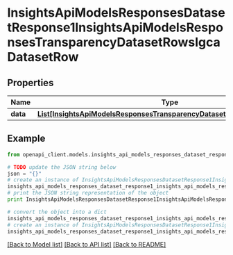 # InsightsApiModelsResponsesDatasetResponse1InsightsApiModelsResponsesTransparencyDatasetRowsIgcaDatasetRow


## Properties
Name | Type | Description | Notes
------------ | ------------- | ------------- | -------------
**data** | [**List[InsightsApiModelsResponsesTransparencyDatasetRowsIgcaDatasetRow]**](InsightsApiModelsResponsesTransparencyDatasetRowsIgcaDatasetRow.md) |  | [optional] 

## Example

```python
from openapi_client.models.insights_api_models_responses_dataset_response1_insights_api_models_responses_transparency_dataset_rows_igca_dataset_row import InsightsApiModelsResponsesDatasetResponse1InsightsApiModelsResponsesTransparencyDatasetRowsIgcaDatasetRow

# TODO update the JSON string below
json = "{}"
# create an instance of InsightsApiModelsResponsesDatasetResponse1InsightsApiModelsResponsesTransparencyDatasetRowsIgcaDatasetRow from a JSON string
insights_api_models_responses_dataset_response1_insights_api_models_responses_transparency_dataset_rows_igca_dataset_row_instance = InsightsApiModelsResponsesDatasetResponse1InsightsApiModelsResponsesTransparencyDatasetRowsIgcaDatasetRow.from_json(json)
# print the JSON string representation of the object
print InsightsApiModelsResponsesDatasetResponse1InsightsApiModelsResponsesTransparencyDatasetRowsIgcaDatasetRow.to_json()

# convert the object into a dict
insights_api_models_responses_dataset_response1_insights_api_models_responses_transparency_dataset_rows_igca_dataset_row_dict = insights_api_models_responses_dataset_response1_insights_api_models_responses_transparency_dataset_rows_igca_dataset_row_instance.to_dict()
# create an instance of InsightsApiModelsResponsesDatasetResponse1InsightsApiModelsResponsesTransparencyDatasetRowsIgcaDatasetRow from a dict
insights_api_models_responses_dataset_response1_insights_api_models_responses_transparency_dataset_rows_igca_dataset_row_form_dict = insights_api_models_responses_dataset_response1_insights_api_models_responses_transparency_dataset_rows_igca_dataset_row.from_dict(insights_api_models_responses_dataset_response1_insights_api_models_responses_transparency_dataset_rows_igca_dataset_row_dict)
```
[[Back to Model list]](../README.md#documentation-for-models) [[Back to API list]](../README.md#documentation-for-api-endpoints) [[Back to README]](../README.md)


